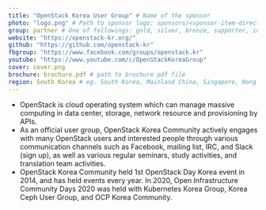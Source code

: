 ```yaml
---
title: "OpenStack Korea User Group" # Name of the sponsor
photo: "logo.png" # Path to sponsor logo: sponsors/<sponsor-item-directory>/logo.png
group: partner # One of followings: gold, silver, bronze, supporter, infra, record, videoi18n, swag, partner
website: "https://openstack-kr.org/"
github: "https://github.com/openstack-kr"
fbgroup: "https://www.facebook.com/groups/openstack.kr"
youtube: "https://www.youtube.com/c/OpenStackKoreaGroup"
cover: cover.png
brochure: brochure.pdf # path to brochure pdf file
region: South Korea # eg. South Korea, Mainland China, Singapore, Hong Kong, Taiwan ...
---
```


- OpenStack is cloud operating system which can manage massive computing in data center, storage, network resource and provisioning by APIs.
- As an official user group, OpenStack Korea Community actively engages with many OpenStack users and interested people through various communication channels such as Facebook, mailing list, IRC, and Slack (sign up), as well as various regular seminars, study activities, and translation team activities.
- OpenStack Korea Community held 1st OpenStack Day Korea event in 2014, and has held events every year.
In 2020, Open Infrastructure Community Days 2020 was held with Kubernetes Korea Group, Korea Ceph User Group, and OCP Korea Community.